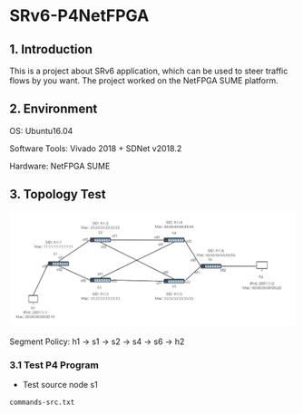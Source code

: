 # SRv6-P4NetFPGA
## 1. Introduction
This is a project about SRv6 application, which can be 
used to steer traffic flows by you want. The project worked 
on the NetFPGA SUME platform. 

## 2. Environment
OS: Ubuntu16.04

Software Tools: Vivado 2018 + SDNet v2018.2

Hardware: NetFPGA SUME

## 3. Topology Test
<img src="images/topo-srv6.png" style="zoom:50%;" />

Segment Policy: h1 -> s1 -> s2 -> s4 -> s6 -> h2

### 3.1 Test P4 Program

* Test source node s1
```
commands-src.txt





```
